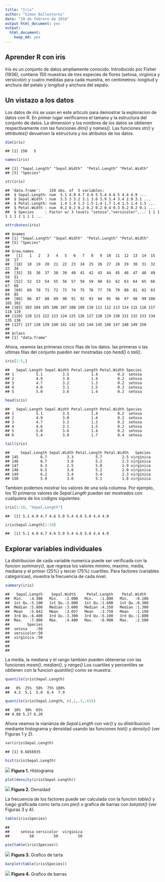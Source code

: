```yaml
---
title: "Iris"
author: "Simon Ballesteros"
date: "19 de febrero de 2018"
output html_document: yes
output: 
  html_document: 
    keep_md: yes
---
```


## Aprender R con iris

Iris es un conjunto de datos ampliamente conocido. Introducido por Fisher (1936), contiene 150 muestras de tres especies de flores (setosa, virginica y versicolor) y cuatro medidas para cada muestra, en centimetros: longitud y anchura del petalo y longitud y anchura del sepalo. 

## Un vistazo a los datos
Los datos de _iris_ se usan en este articulo para demostrar la exploracion de datos con R. En primer lugar verificamos el tamano y la estructura del conjunto de datos. La dimension y los nombres de los datos se obtienen respectivamente con las funciones *dim()* y *names()*. Las funciones *str()* y *attributes()* devuelven la estructura y los atributos de los datos.


```r
dim(iris)
```

```
## [1] 150   5
```

```r
names(iris)
```

```
## [1] "Sepal.Length" "Sepal.Width"  "Petal.Length" "Petal.Width" 
## [5] "Species"
```

```r
str(iris)
```

```
## 'data.frame':	150 obs. of  5 variables:
##  $ Sepal.Length: num  5.1 4.9 4.7 4.6 5 5.4 4.6 5 4.4 4.9 ...
##  $ Sepal.Width : num  3.5 3 3.2 3.1 3.6 3.9 3.4 3.4 2.9 3.1 ...
##  $ Petal.Length: num  1.4 1.4 1.3 1.5 1.4 1.7 1.4 1.5 1.4 1.5 ...
##  $ Petal.Width : num  0.2 0.2 0.2 0.2 0.2 0.4 0.3 0.2 0.2 0.1 ...
##  $ Species     : Factor w/ 3 levels "setosa","versicolor",..: 1 1 1 1 1 1 1 1 1 1 ...
```

```r
attributes(iris)
```

```
## $names
## [1] "Sepal.Length" "Sepal.Width"  "Petal.Length" "Petal.Width" 
## [5] "Species"     
## 
## $row.names
##   [1]   1   2   3   4   5   6   7   8   9  10  11  12  13  14  15  16  17
##  [18]  18  19  20  21  22  23  24  25  26  27  28  29  30  31  32  33  34
##  [35]  35  36  37  38  39  40  41  42  43  44  45  46  47  48  49  50  51
##  [52]  52  53  54  55  56  57  58  59  60  61  62  63  64  65  66  67  68
##  [69]  69  70  71  72  73  74  75  76  77  78  79  80  81  82  83  84  85
##  [86]  86  87  88  89  90  91  92  93  94  95  96  97  98  99 100 101 102
## [103] 103 104 105 106 107 108 109 110 111 112 113 114 115 116 117 118 119
## [120] 120 121 122 123 124 125 126 127 128 129 130 131 132 133 134 135 136
## [137] 137 138 139 140 141 142 143 144 145 146 147 148 149 150
## 
## $class
## [1] "data.frame"
```

Ahora, veamos las primeras cinco filas de los datos. las primeras o las ultimas filas del conjunto pueden ser mostradas con *head()* o *tail()*.


```r
iris[1:5,]
```

```
##   Sepal.Length Sepal.Width Petal.Length Petal.Width Species
## 1          5.1         3.5          1.4         0.2  setosa
## 2          4.9         3.0          1.4         0.2  setosa
## 3          4.7         3.2          1.3         0.2  setosa
## 4          4.6         3.1          1.5         0.2  setosa
## 5          5.0         3.6          1.4         0.2  setosa
```

```r
head(iris)
```

```
##   Sepal.Length Sepal.Width Petal.Length Petal.Width Species
## 1          5.1         3.5          1.4         0.2  setosa
## 2          4.9         3.0          1.4         0.2  setosa
## 3          4.7         3.2          1.3         0.2  setosa
## 4          4.6         3.1          1.5         0.2  setosa
## 5          5.0         3.6          1.4         0.2  setosa
## 6          5.4         3.9          1.7         0.4  setosa
```

```r
tail(iris)
```

```
##     Sepal.Length Sepal.Width Petal.Length Petal.Width   Species
## 145          6.7         3.3          5.7         2.5 virginica
## 146          6.7         3.0          5.2         2.3 virginica
## 147          6.3         2.5          5.0         1.9 virginica
## 148          6.5         3.0          5.2         2.0 virginica
## 149          6.2         3.4          5.4         2.3 virginica
## 150          5.9         3.0          5.1         1.8 virginica
```

Tambien podemos mostrar los valores de una sola columna. Por ejemplo, los 10 primeros valores de *Sepal.Length* pueden ser mostrados con cualquiera de los codigos siguientes:


```r
iris[1:10, "Sepal.Length"]
```

```
##  [1] 5.1 4.9 4.7 4.6 5.0 5.4 4.6 5.0 4.4 4.9
```

```r
iris$Sepal.Length[1:10]
```

```
##  [1] 5.1 4.9 4.7 4.6 5.0 5.4 4.6 5.0 4.4 4.9
```

## Explorar variables individuales

La distribucion de cada variable numerica puede ser verificada con la funcion *summary()*, que regresa los valores minimo, maximo, media, mediana y el primer (25%) y tercer (75%) cuartiles. Para factores (variables categoricas), muestra la frecuencia de cada nivel.


```r
summary(iris)
```

```
##   Sepal.Length    Sepal.Width     Petal.Length    Petal.Width   
##  Min.   :4.300   Min.   :2.000   Min.   :1.000   Min.   :0.100  
##  1st Qu.:5.100   1st Qu.:2.800   1st Qu.:1.600   1st Qu.:0.300  
##  Median :5.800   Median :3.000   Median :4.350   Median :1.300  
##  Mean   :5.843   Mean   :3.057   Mean   :3.758   Mean   :1.199  
##  3rd Qu.:6.400   3rd Qu.:3.300   3rd Qu.:5.100   3rd Qu.:1.800  
##  Max.   :7.900   Max.   :4.400   Max.   :6.900   Max.   :2.500  
##        Species  
##  setosa    :50  
##  versicolor:50  
##  virginica :50  
##                 
##                 
## 
```

La media, la mediana y el rango tambien pueden obtenerse con las funciones *mean()*, *median()*, y *range()* Los cuartiles y percentiles se obtienen con la funcion *quantile()* como se muestra:


```r
quantile(iris$Sepal.Length)
```

```
##   0%  25%  50%  75% 100% 
##  4.3  5.1  5.8  6.4  7.9
```

```r
quantile(iris$Sepal.Length, c(.1,.3,.65))
```

```
##  10%  30%  65% 
## 4.80 5.27 6.20
```

Ahora veamos la viarianza de *Sepal.Length* con *var()* y su diistribuicion mediante histograma y densidad usando las funciones *hist()* y *density()* (ver Figuras 1 y 2).


```r
var(iris$Sepal.Length)
```

```
## [1] 0.6856935
```

```r
hist(iris$Sepal.Length)
```

![](iris_files/figure-html/unnamed-chunk-5-1.png)<!-- -->
**Figura 1.** Histograma

```r
plot(density(iris$Sepal.Length))
```

![](iris_files/figure-html/unnamed-chunk-6-1.png)<!-- -->
**Figura 2.** Densidad

La frecuencia de los factores puede ser calculada con la funcion *table()* y luego graficada como tarta con *pie()* o grafica de barras con *barplot()* (ver Figuras 3 y 4).


```r
table(iris$Species)
```

```
## 
##     setosa versicolor  virginica 
##         50         50         50
```

```r
pie(table(iris$Species))
```

![](iris_files/figure-html/unnamed-chunk-7-1.png)<!-- -->
**Figura 3.** Grafico de tarta

```r
barplot(table(iris$Species))
```

![](iris_files/figure-html/unnamed-chunk-8-1.png)<!-- -->
**Figura 4.** Grafico de barras


